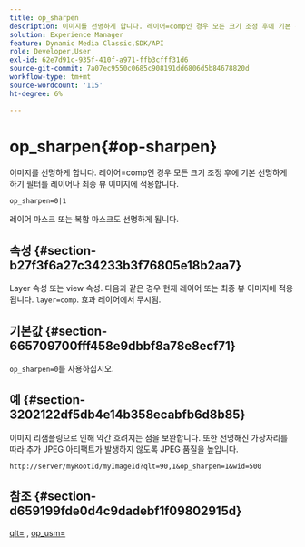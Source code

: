 ```yaml
---
title: op_sharpen
description: 이미지를 선명하게 합니다. 레이어=comp인 경우 모든 크기 조정 후에 기본 선명하게 하기 필터를 레이어나 최종 뷰 이미지에 적용합니다.
solution: Experience Manager
feature: Dynamic Media Classic,SDK/API
role: Developer,User
exl-id: 62e7d91c-935f-410f-a971-ffb3cfff31d6
source-git-commit: 7a07ec9550c0685c908191dd6806d5b84678820d
workflow-type: tm+mt
source-wordcount: '115'
ht-degree: 6%

---
```


# op_sharpen{#op-sharpen}

이미지를 선명하게 합니다. 레이어=comp인 경우 모든 크기 조정 후에 기본 선명하게 하기 필터를 레이어나 최종 뷰 이미지에 적용합니다.

`op_sharpen=0|1`

레이어 마스크 또는 복합 마스크도 선명하게 됩니다.

## 속성 {#section-b27f3f6a27c34233b3f76805e18b2aa7}

Layer 속성 또는 view 속성. 다음과 같은 경우 현재 레이어 또는 최종 뷰 이미지에 적용됩니다. `layer=comp`. 효과 레이어에서 무시됨.

## 기본값 {#section-665709700fff458e9dbbf8a78e8ecf71}

`op_sharpen=0`를 사용하십시오.

## 예 {#section-3202122df5db4e14b358ecabfb6d8b85}

이미지 리샘플링으로 인해 약간 흐려지는 점을 보완합니다. 또한 선명해진 가장자리를 따라 추가 JPEG 아티팩트가 발생하지 않도록 JPEG 품질을 높입니다.

`http://server/myRootId/myImageId?qlt=90,1&op_sharpen=1&wid=500`

## 참조 {#section-d659199fde0d4c9dadebf1f09802915d}

[qlt=](../../../../../is-api/http-ref/image-serving-api-ref/c-http-protocol-reference/c-command-reference/r-is-http-qlt.md#reference-f69ed0758c784b0385d979820546d352) , [op_usm=](../../../../../is-api/http-ref/image-serving-api-ref/c-http-protocol-reference/c-command-reference/r-op-sharpen.md#reference-c32573230c6140f883efdaa201ea8541)
